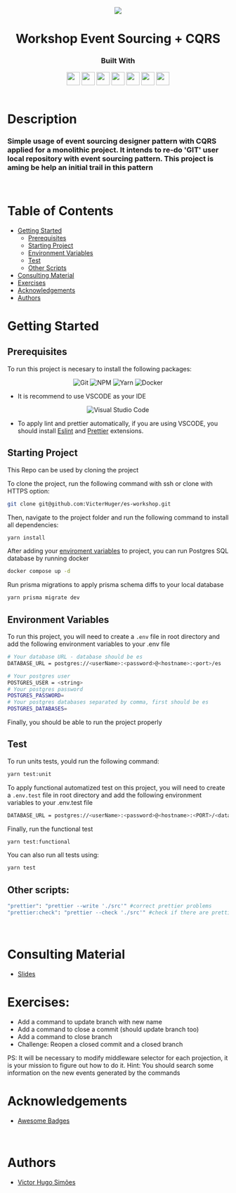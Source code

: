 <p align="center">
  <img  src="https://lh3.googleusercontent.com/u/0/drive-viewer/AKGpihbt80G3fDilshM2wRTLITJgIxISH-7ZRnXzQIuMo4d3FOIdKDjufe0O7nxNLDglxFjqpirwYRXjjTd3V5-YOQ_8Z36pR6uK1sk=w1919-h992-v0">
</p>
<h1 align="center">
   Workshop Event Sourcing + CQRS
</h1>
<div align="center">

  <h3>Built With</h3>

  <img src="https://img.shields.io/badge/PostgreSQL-316192?style=for-the-badge&logo=postgresql&logoColor=white" height="30px"/>
  <img src="https://img.shields.io/badge/Prisma-3982CE?style=for-the-badge&logo=Prisma&logoColor=white" height="30px"/>
  <img src="https://img.shields.io/badge/TypeScript-007ACC?style=for-the-badge&logo=typescript&logoColor=white" height="30px"/>
  <img src="https://img.shields.io/badge/Jest-323330?style=for-the-badge&logo=Jest&logoColor=white" height="30px"/>
  <img src="https://img.shields.io/badge/docker-%230db7ed.svg?style=for-the-badge&logo=docker&logoColor=white" height="30px">
  <img src="https://img.shields.io/badge/Babel-F9DC3e?style=for-the-badge&logo=babel&logoColor=black" height="30px">
  <img src="https://img.shields.io/badge/ESLint-4B3263?style=for-the-badge&logo=eslint&logoColor=white" height="30px">
  
  <!-- Badges source: https://dev.to/envoy_/150-badges-for-github-pnk -->
</div>

<br/>

# Description

### Simple usage of event sourcing designer pattern with CQRS applied for a monolithic project. It intends to re-do 'GIT' user local repository with event sourcing pattern. This project is aming be help an initial trail in this pattern

</br>

# Table of Contents

- [Getting Started](#getting-started)
  - [Prerequisites](#prerequisites)
  - [Starting Project](#starting-project)
  - [Environment Variables](#environment-variables)
  - [Test](#test)
  - [Other Scripts](#other-scripts)
- [Consulting Material](#consulting-material)
- [Exercises](#exercises)
- [Acknowledgements ](#acknowledgements)
- [Authors](#authors)

# Getting Started

## Prerequisites

To run this project is necesary to install the following packages:

<div align="center">

![Git](https://img.shields.io/badge/git-%23F05033.svg?style=for-the-badge&logo=git&logoColor=white)
![NPM](https://img.shields.io/badge/NPM-%23CB3837.svg?style=for-the-badge&logo=npm&logoColor=white)
![Yarn](https://img.shields.io/badge/yarn-%232C8EBB.svg?style=for-the-badge&logo=yarn&logoColor=white)
![Docker](https://img.shields.io/badge/docker-%230db7ed.svg?style=for-the-badge&logo=docker&logoColor=white)

</div>

- It is recommend to use VSCODE as your IDE

<div align="center">

![Visual Studio Code](https://img.shields.io/badge/Visual%20Studio%20Code-0078d7.svg?style=for-the-badge&logo=visual-studio-code&logoColor=white)

</div>

- To apply lint and prettier automatically, if you are using VSCODE, you should install [Eslint](https://marketplace.visualstudio.com/items?itemName=dbaeumer.vscode-eslint) and [Prettier](https://marketplace.visualstudio.com/items?itemName=esbenp.prettier-vscode) extensions.

## Starting Project

This Repo can be used by cloning the project

To clone the project, run the following command with ssh or clone with HTTPS option:

```bash
git clone git@github.com:VicterHuger/es-workshop.git
```

Then, navigate to the project folder and run the following command to install all dependencies:

```bash
yarn install
```

After adding your [enviroment variables](#environment-variables) to project, you can run Postgres SQL database by running docker

```bash
docker compose up -d
```

Run prisma migrations to apply prisma schema diffs to your local database

```bash
yarn prisma migrate dev
```

## Environment Variables

To run this project, you will need to create a `.env` file in root directory and
add the following environment variables to your .env file

```bash
# Your database URL - database should be es
DATABASE_URL = postgres://<userName>:<password>@<hostname>:<port>/es
```

```bash
# Your postgres user
POSTGRES_USER = <string>
# Your postgres password
POSTGRES_PASSWORD=
# Your postgres databases separated by comma, first should be es
POSTGRES_DATABASES=
```

Finally, you should be able to run the project properly

## Test

To run units tests, yould run the following command:

```bash
yarn test:unit
```

To apply functional automatized test on this project, you will need to create a `.env.test` file in root directory and
add the following environment variables to your .env.test file

```bash
DATABASE_URL = postgres://<userName>:<password>@<hostname>:<PORT>/<database-of-test-name-added-in-env-file>
```

Finally, run the functional test

```bash
yarn test:functional
```

You can also run all tests using:

```bash
yarn test
```

## Other scripts:

```bash
"prettier": "prettier --write './src'" #correct prettier problems
"prettier:check": "prettier --check './src'" #check if there are prettier problems

```

</br>

# Consulting Material

- [Slides](https://docs.google.com/presentation/d/1_mtgSEB_RgW6F6hIsp798YAR8bf1bk2z51k6ta_W9k0/edit?usp=sharing)

# Exercises:

- Add a command to update branch with new name
- Add a command to close a commit (should update branch too)
- Add a command to close branch
- Challenge: Reopen a closed commit and a closed branch

PS: It will be necessary to modify middleware selector for each projection, it is your mission to figure out how to do it. Hint: You should search some information on the new events generated by the commands

# Acknowledgements

- [Awesome Badges](https://github.com/Envoy-VC/awesome-badges)

</br>

# Authors

- [Victor Hugo Simões](https://github.com/VicterHuger)
  <br/>
